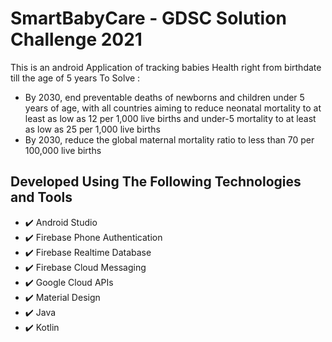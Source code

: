 # SmartBabyCare - GDSC Solution Challenge 2021
This is an android Application of tracking babies Health right from birthdate till the age of 5 years
To Solve :
- By 2030, end preventable deaths of newborns and children under 5 years of age, 
with all countries aiming to reduce neonatal mortality to at least as low as 12 per 1,000 live births and under-5 mortality to at least as low as 25 per 1,000 live births
- By 2030, reduce the global maternal mortality ratio to less than 70 per 100,000 live births

## Developed Using The Following Technologies and Tools
- :heavy_check_mark: Android Studio
- :heavy_check_mark: Firebase Phone Authentication
- :heavy_check_mark: Firebase Realtime Database
- :heavy_check_mark: Firebase Cloud Messaging
- :heavy_check_mark: Google Cloud APIs
- :heavy_check_mark: Material Design
- :heavy_check_mark: Java
- :heavy_check_mark: Kotlin
